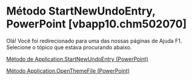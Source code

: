 
# Método StartNewUndoEntry, PowerPoint [vbapp10.chm502070]

Olá! Você foi redirecionado para uma das nossas páginas de Ajuda F1. Selecione o tópico que estava procurando abaixo.

[Método de Application.StartNewUndoEntry (PowerPoint)](http://msdn.microsoft.com/library/7f4f2236-6e6a-11e9-20b5-0fca5c126330%28Office.15%29.aspx)

[Método Application.OpenThemeFile (PowerPoint)](http://msdn.microsoft.com/library/b34d5a6f-8cf8-ce6a-3c0c-c1ed43c413c6%28Office.15%29.aspx)

